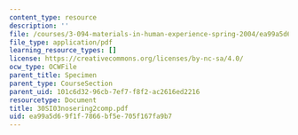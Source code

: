 ```yaml
---
content_type: resource
description: ''
file: /courses/3-094-materials-in-human-experience-spring-2004/ea99a5d69f1f7866bf5e705f167fa9b7_30SI03nosering2comp.pdf
file_type: application/pdf
learning_resource_types: []
license: https://creativecommons.org/licenses/by-nc-sa/4.0/
ocw_type: OCWFile
parent_title: Specimen
parent_type: CourseSection
parent_uid: 101c6d32-96cb-7ef7-f8f2-ac2616ed2216
resourcetype: Document
title: 30SI03nosering2comp.pdf
uid: ea99a5d6-9f1f-7866-bf5e-705f167fa9b7
---
```

